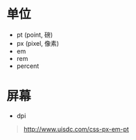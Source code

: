 # 单位
- pt (point,  磅)
- px (pixel, 像素)
- em
- rem
- percent

# 屏幕
- dpi


> http://www.uisdc.com/css-px-em-pt
